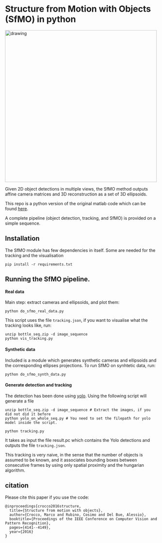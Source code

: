 # Structure from Motion with Objects (SfMO) in python 

<img src="https://github.com/paulgay/sfmo_py/blob/master/images/sfmo.png" alt="drawing" width="500" class="center"/>

Given 2D object detections in multiple views, the SfMO method outputs affine camera matrices and 3D reconstruction as a set of 3D ellipsoids. 

This repo is a python version of the original matlab code which can be found [here](https://vgm.iit.it/code/structure-from-motion-with-objets).

A complete pipeline (object detection, tracking, and SfMO) is provided on a simple sequence. 

## Installation

The SfMO module has few dependencies in itself. Some are needed for the tracking and the visualisation

```
pip install -r requirements.txt
```


## Running the SfMO pipeline. 

#### Real data

Main step: extract cameras and ellipsoids, and plot them: 

```
python do_sfmo_real_data.py
```
This script uses the file `tracking.json`, if you want to visualise what the tracking looks like, run: 

```
unzip bottle_seq.zip -d image_sequence
python vis_tracking.py
```


#### Synthetic data

Included is a module which generates synthetic cameras and ellipsoids and the corresponding ellipses projections. To run SfMO on synhtetic data, run: 

```
python do_sfmo_synth_data.py
```


#### Generate detection and tracking 

The detection has been done using [yolo](https://pjreddie.com/darknet/yolo/). Using the following script will generate a file 
```
unzip bottle_seq.zip -d image_sequence # Extract the images, if you did not did it before
python yolo_on_whole_seq.py # You need to set the filepath for yolo model inside the script.

```

```
python tracking.py
```
It takes as input the file result.pc which contains the Yolo detections and outputs the file `tracking.json`.

This tracking is very naive, in the sense that the number of objects is assumed to be known, and it associates bounding boxes between consecutive frames by using only spatial proximity and the hungarian algorithm.

## citation
Please cite this paper if you use the code:

```
@inproceedings{crocco2016structure,
  title={Structure from motion with objects},
  author={Crocco, Marco and Rubino, Cosimo and Del Bue, Alessio},
  booktitle={Proceedings of the IEEE Conference on Computer Vision and Pattern Recognition},
  pages={4141--4149},
  year={2016}
}
```

